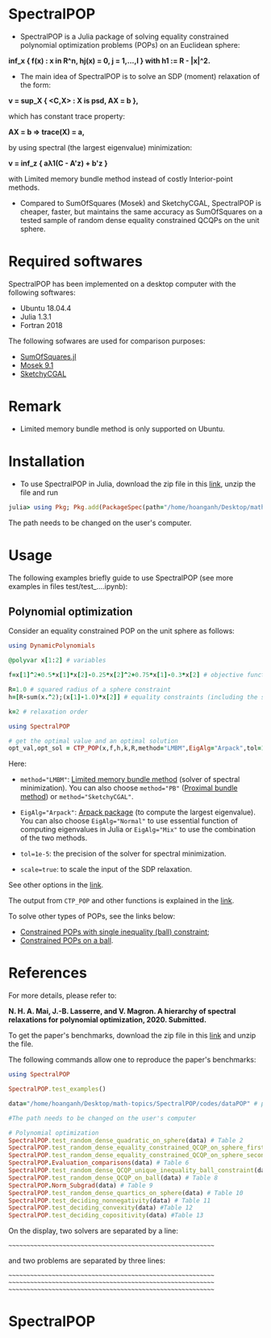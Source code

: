 # SpectralPOP
- SpectralPOP is a Julia package of solving equality constrained polynomial optimization problems (POPs) on an Euclidean sphere:

**inf_x { f(x) : x in R^n, hj(x) = 0, j = 1,...,l } with h1 := R - |x|^2.**

- The main idea of SpectralPOP is to solve an SDP (moment) relaxation of the form:

**v = sup_X { <C,X> : X is psd, AX = b },**

which has constant trace property:

**AX = b => trace(X) = a,**

by using spectral (the largest eigenvalue) minimization:

**v = inf_z { aλ1(C - A'z) + b'z }**

with Limited memory bundle method instead of costly Interior-point methods.

- Compared to SumOfSquares (Mosek) and SketchyCGAL, SpectralPOP is cheaper, faster, but maintains the same accuracy as SumOfSquares on a tested sample of random dense equality constrained QCQPs on the unit sphere.

# Required softwares
SpectralPOP has been implemented on a desktop computer with the following softwares:
- Ubuntu 18.04.4
- Julia 1.3.1
- Fortran 2018

The following sofwares are used for comparison purposes:
- [SumOfSquares.jl](https://github.com/JuliaOpt/SumOfSquares.jl)
- [Mosek 9.1](https://www.mosek.com)
- [SketchyCGAL](https://github.com/alpyurtsever/SketchyCGAL)

# Remark
- Limited memory bundle method is only supported on Ubuntu.

# Installation
- To use SpectralPOP in Julia, download the zip file in this [link](https://github.com/maihoanganh/SpectralPOP/archive/refs/heads/main.zip), unzip the file and run
```ruby
julia> using Pkg; Pkg.add(PackageSpec(path="/home/hoanganh/Desktop/math-topics/SpectralPOP-main/"))
```
The path needs to be changed on the user's computer.

# Usage
The following examples briefly guide to use SpectralPOP (see more examples in files test/test_....ipynb):

## Polynomial optimization
Consider an equality constrained POP on the unit sphere as follows:
```ruby
using DynamicPolynomials

@polyvar x[1:2] # variables

f=x[1]^2+0.5*x[1]*x[2]-0.25*x[2]^2+0.75*x[1]-0.3*x[2] # objective function to minimize

R=1.0 # squared radius of a sphere constraint
h=[R-sum(x.^2);(x[1]-1.0)*x[2]] # equality constraints (including the sphere constraint)

k=2 # relaxation order

using SpectralPOP

# get the optimal value and an optimal solution
opt_val,opt_sol = CTP_POP(x,f,h,k,R,method="LMBM",EigAlg="Arpack",tol=1e-5,scale=true)
```
Here:

- ```method="LMBM"```: [Limited memory bundle method](https://github.com/maihoanganh/LMBMinterface) (solver of spectral minimization). You can also choose ```method="PB"``` ([Proximal bundle method](https://github.com/maihoanganh/ProximalBundleMethod)) or ```method="SketchyCGAL"```.

- ```EigAlg="Arpack"```: [Arpack package](https://github.com/JuliaLinearAlgebra/Arpack.jl) (to compute the largest eigenvalue). You can also choose ```EigAlg="Normal"``` to use essential function of computing eigenvalues in Julia or ```EigAlg="Mix"``` to use the combination of the two methods.

- ```tol=1e-5```: the precision of the solver for spectral minimization.

- ```scale=true```: to scale the input of the SDP relaxation.

See other options in the [link](https://github.com/maihoanganh/SpectralPOP/blob/master/examples/test_random_dense_quadratic_on_sphere.ipynb).

The output from ```CTP_POP``` and other functions is explained in the [link](https://github.com/maihoanganh/SpectralPOP/blob/master/examples/test_random_dense_quadratic_on_sphere.ipynb).


To solve other types of POPs, see the links below:
- [Constrained POPs with single inequality (ball) constraint](https://github.com/maihoanganh/SpectralPOP/blob/master/examples/test_random_dense_QCQP_unique_inequality_(ball)_constraint.ipynb);
- [Constrained POPs on a ball](https://github.com/maihoanganh/SpectralPOP/blob/master/examples/test_random_dense_QCQP_on_ball.ipynb).



# References
For more details, please refer to:

**N. H. A. Mai, J.-B. Lasserre, and V. Magron. A hierarchy of spectral relaxations for polynomial optimization, 2020. Submitted.**

To get the paper's benchmarks, download the zip file in this [link](https://drive.google.com/file/d/11RqaDaXAngPAKSh-6RWPvVJILs6c95_Y/view?usp=sharing) and unzip the file.

The following commands allow one to reproduce the paper's benchmarks:
```ruby
using SpectralPOP

SpectralPOP.test_examples()

data="/home/hoanganh/Desktop/math-topics/SpectralPOP/codes/dataPOP" # path of data 

#The path needs to be changed on the user's computer

# Polynomial optimization
SpectralPOP.test_random_dense_quadratic_on_sphere(data) # Table 2
SpectralPOP.test_random_dense_equality_constrained_QCQP_on_sphere_first_order(data) # Table 3
SpectralPOP.test_random_dense_equality_constrained_QCQP_on_sphere_second_order(data) # Table 4 and 5
SpectralPOP.Evaluation_comparisons(data) # Table 6
SpectralPOP.test_random_dense_QCQP_unique_inequality_ball_constraint(data) # Table 7
SpectralPOP.test_random_dense_QCQP_on_ball(data) # Table 8
SpectralPOP.Norm_Subgrad(data) # Table 9
SpectralPOP.test_random_dense_quartics_on_sphere(data) # Table 10
SpectralPOP.test_deciding_nonnegativity(data) # Table 11
SpectralPOP.test_deciding_convexity(data) #Table 12
SpectralPOP.test_deciding_copositivity(data) #Table 13
```

On the display, two solvers are separated by a line: 

```~~~~~~~~~~~~~~~~~~~~~~~~~~~~~~~~~~~~~~~~~~~~~~~~~~~~~~~~~```

and two problems are separated by three lines:

```~~~~~~~~~~~~~~~~~~~~~~~~~~~~~~~~~~~~~~~~~~~~~~~~~~~~~~~~~```
```~~~~~~~~~~~~~~~~~~~~~~~~~~~~~~~~~~~~~~~~~~~~~~~~~~~~~~~~~```
```~~~~~~~~~~~~~~~~~~~~~~~~~~~~~~~~~~~~~~~~~~~~~~~~~~~~~~~~~```

# SpectralPOP
